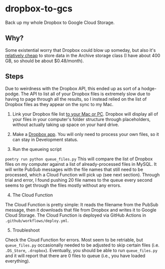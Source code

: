 # dropbox-to-gcs

Back up my whole Dropbox to Google Cloud Storage.

## Why?

Some existential worry that Dropbox could blow up someday, but also it's [relatively cheap](https://cloud.google.com/storage/pricing#price-tables) to store data in the Archive storage class (I have about 400 GB, so should be about $0.48/month).

## Steps

Due to weirdness with the Dropbox API, this ended up as sort of a hodge-podge. The API to list all of your Dropbox files is extremely slow due to having to page through all the results, so I instead relied on the list of Dropbox files as they appear on the sync to my Mac.

1. Link your Dropbox file list [to your Mac or PC](https://www.dropbox.com/desktop). Dropbox will display all of your files in your computer's folder structure through placeholders, without actually taking up space on your hard drive.

2. Make a [Dropbox app](https://www.dropbox.com/developers/apps). You will only need to process your own files, so it can stay in Development status.

3. Run the queueing script

`poetry run python queue_files.py`
This will compare the list of Dropbox files on my computer against a list of already-processed files in MySQL. It will write PubSub messages with the file names that still need to be processed, which a Cloud Function will pick up (see next section). Through trial and error, I found pushing 20 file names to the queue every second seems to get through the files mostly without any errors.

4. The Cloud Function

The Cloud Function is pretty simple: It reads the filename from the PubSub message, then it downloads that file from Dropbox and writes it to Google Cloud Storage. The Cloud Function is deployed via GitHub Actions in `.github/workflows/deploy.yml`.

5. Troubleshoot

Check the Cloud Function for errors. Most seem to be retriable, but `queue_files.py` occasionally needed to be adjusted to skip certain files (i.e. `.DS_Store`, `.dropbox`). Eventually, you should be able to run `queue_files.py` and it will report that there are 0 files to queue (i.e., you have loaded everything).

